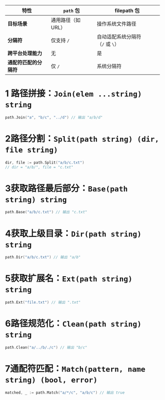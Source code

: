 | ​**​特性​**​        | `path` 包    | filepath 包           |
| ----------------- | ----------- | -------------------- |
| ​**​目标场景​**​      | 通用路径（如 URL） | 操作系统文件路径             |
| ​**​分隔符​**​       | 仅支持 `/`     | 自动适配系统分隔符（`/` 或 `\`） |
| ​**​跨平台处理能力​**​   | 无           | 是                    |
| ​**​通配符匹配的分隔符​**​ | 仅 `/`       | 系统分隔符                |
# 1 **路径拼接：`Join(elem ...string) string`​**​


```go
path.Join("a", "b/c", "../d") // 输出 "a/b/d"
```

# 2 ​**​路径分割：`Split(path string) (dir, file string)`​**​


```go
dir, file := path.Split("a/b/c.txt") 
// dir = "a/b/", file = "c.txt"
```

# 3 ​**​获取路径最后部分：`Base(path string) string`​**​


```go
path.Base("a/b/c.txt") // 输出 "c.txt"
```

# 4 ​**​获取上级目录：`Dir(path string) string`​**​


```go
path.Dir("a/b/c.txt") // 输出 "a/b"
```

# 5 ​**​获取扩展名：`Ext(path string) string`​**​

```go
path.Ext("file.txt") // 输出 ".txt"
```

# 6 ​**​路径规范化：`Clean(path string) string`​**​


```go
path.Clean("a/../b/./c") // 输出 "b/c"
```

# 7 ​**​通配符匹配：`Match(pattern, name string) (bool, error)`​**​


```go
matched, _ := path.Match("a/*/c", "a/b/c") // 输出 true
```